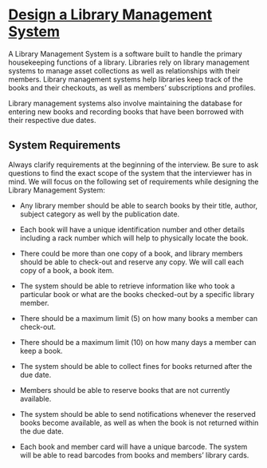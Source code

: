 # [Design a Library Management System](https://www.educative.io/courses/grokking-the-object-oriented-design-interview/RMlM3NgjAyR)
A Library Management System is a software built to handle the primary housekeeping functions of a library. 
Libraries rely on library management systems to manage asset collections as well as relationships with their members. 
Library management systems help libraries keep track of the books and their checkouts, as well as members’ subscriptions and profiles.

Library management systems also involve maintaining the database for entering new books and recording books 
that have been borrowed with their respective due dates.


## System Requirements
Always clarify requirements at the beginning of the interview. Be sure to ask questions to find the exact scope of the system that the interviewer has in mind.
We will focus on the following set of requirements while designing the Library Management System:

* Any library member should be able to search books by their title, author, subject category as well by the publication date.

* Each book will have a unique identification number and other details including a rack number which will help to physically locate the book.

* There could be more than one copy of a book, and library members should be able to check-out and reserve any copy. We will call each copy of a book, a book item.

* The system should be able to retrieve information like who took a particular book or what are the books checked-out by a specific library member.

* There should be a maximum limit (5) on how many books a member can check-out.

* There should be a maximum limit (10) on how many days a member can keep a book.

* The system should be able to collect fines for books returned after the due date.

* Members should be able to reserve books that are not currently available.

* The system should be able to send notifications whenever the reserved books become available, as well as when the book is not returned within the due date.

* Each book and member card will have a unique barcode. The system will be able to read barcodes from books and members’ library cards.